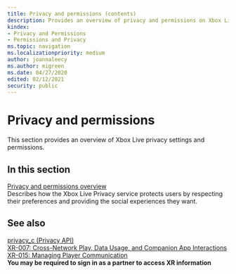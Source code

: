 ```yaml
---
title: Privacy and permissions (contents)
description: Provides an overview of privacy and permissions on Xbox Live.
kindex:
- Privacy and Permissions
- Permissions and Privacy
ms.topic: navigation
ms.localizationpriority: medium
author: joannaleecy
ms.author: migreen
ms.date: 04/27/2020
edited: 02/12/2021
security: public
---
```


# Privacy and permissions

This section provides an overview of Xbox Live privacy settings and permissions. 

## In this section  
  
[Privacy and permissions overview](live-privacy-overview.md)  
Describes how the Xbox Live Privacy service protects users by respecting their preferences and providing the social experiences they want.  
  



## See also  
  
[privacy_c (Privacy API)](../../../../reference/live/xsapi-c/privacy_c/privacy_c_members.md)  
[XR-007: Cross-Network Play, Data Usage, and Companion App Interactions](https://developer.microsoft.com/games/xbox/partner/xr007)  
[XR-015: Managing Player Communication](https://developer.microsoft.com/games/xbox/partner/xr015)  
**You may be required to sign in as a partner to access XR information**  